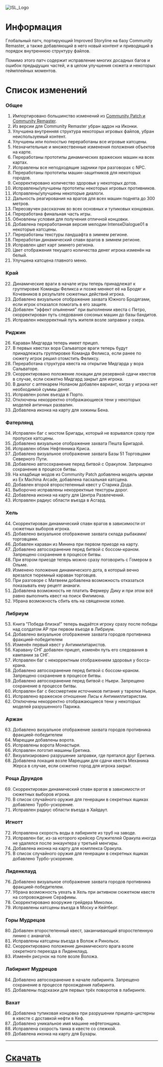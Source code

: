 ![ISL_Logo](https://i.imgur.com/e3I0Gwj.png)
# Информация

Глобальный патч, портирующий Improved Storyline на базу Community Remaster, а также добавляющий в него новый контент и приводящий в порядок внутреннюю структуру файлов. 

Помимо этого патч содержит исправление многих досадных багов и ошибок предыдущих частей, и в целом улучшения сюжета и некоторых геймплейных моментов.

# Список изменений

### Общее

1. Импортировано большинство изменений из [Community Patch и Community Remaster](https://github.com/DeusExMachinaTeam/EM-CommunityPatch).
2. Из версии для Community Remaster убран аддон на Иконки.
3. Улучшена внутренняя структура некоторых игровых файлов, убран неиспользуемый контент.
4. Улучшены или полностью переработаны все игровые катсцены.
5. Незначительные и множественные изменения положения объектов на карте.
6. Переработаны прототипы динамических вражеских машин на всех картах.
7. Исправлены все неподходящие задники при разговорах с NPC.
8. Переработаны прототипы машин-защитников для некоторых городов.
9. Скорректировано количество здоровья у некоторых дотов.
10. Исправлены/улучшены прототипы некоторых игровых противников.
11. Исправлены/улучшены некоторые диалоги.
12. Дальность реагирования на врагов для всех машин поднята до 300 метров.
13. Переозвучен рассказчик во всех основных и тупиковых концовках.
14. Переработана финальная часть игры.
15. Обновлены условия для получения отличной концовки.
16. Добавлена переработанная версия мелодии IntenseDialogue01 в некоторые катсцены.
17. Переработаны текстуры ландшафта в зимнем регионе.
18. Переработан динамический спавн врагов в зимнем регионе.
19. Исправлен цвет карт зимнего региона.
20. Цвет отображения текущего количества денег игрока изменён на белый.
21. Улучшена катсцена главного меню.

### Край

22. Динамические враги в начале игры теперь принадлежат к группировке Команды Феликса и позже меняют её на Бродяг и Кочевников в результате сюжетных действий игрока.
23. Добавлено визуальное отображение захвата Южного Бродягами, если игрок отказался помогать в его защите.
24. Добавлен "эффект опьянения" при выполнении квеста с Петро, скорректирован путь следования союзных машин до базы бандитов.
25. Исправлен некорректный путь жителя возле заправки у озера.

### Риджин

26. Караван Мидгарда теперь имеет прицеп.
27. В первых квестах вора Сальваторе враги теперь будут принадлежать группировке Команда Феликса, если ранее по сюжету игрок решил отомстить Феликсу.
28. Переработана структура квеста на открытие Мидгарда у вора Сальваторе.
29. Скорректировано положение локации для резервной сдачи квестов в случае, если сюжетно Мидгард закрыт для игрока.
30. В диалог с аптекарем Ноланом добавлен вариант, когда у игрока нет необходимой суммы денег.
31. Исправлен ролик въезда в Порто.
32. Отключены некорректно отображающиеся тени у некоторых моделей античных развалин.
33. Добавлена иконка на карту для хижины Бена.

### Фатерлянд

34. Исправлен баг с мостом Бригады, который не взрывался сразу при пропуске катсцены.
35. Добавлено визуальное отображение захвата Пешта Бригадой.
36. Исправлен облик Нефтянника Криса.
37. Добавлено визуальное отображение захвата Базы 51 Торговцами Северного Пути.
38. Добавлено автосохранение перед битвой с Оракулом. Запрещено сохранение в процессе битвы.
39. На кладбище модов из Community Patch добавлена модель церкви из Ex Machina Arcade, добавлена пасхальная катсцена.
40. Добавлен второй второстепенный квест у Старика Дода.
41. Выборочно исправлены некорректные текстуры дорог.
42. Добавлена иконка на карту для Центра Развлечений.
43. Исправлен радиус области въезда в Асгард.

### Хель

44. Скорректирован динамический спавн врагов в зависимости от сюжетных выборов игрока.
45. Добавлено визуальное отображение захвата склада рыбаками/торговцами.
46. Добавлен караван из Минина при первом приезде на карту.
47. Добавлено автосохранение перед битвой с боссом-краном. Запрещено сохранение в процессе битвы.
48. При втором приезде теперь можно сразу поговорить с Гомером в Ольме.
49. Изменено положение динамического дота, в который вечно врезался тюремный караван торговцев.
50. При разговоре с Матвеем добавлена возможность отказаться показывать ему рецепт ананаги.
51. Добавлена возможность не платить Фермеру Дику и при этом всё равно выполнить квест на поиск Филимона.
52. Убрана возможность сбить ель на священном холме.

### Либриум

53. Книга "Победа близка!" теперь выдаётся игроку сразу после победы над солдатом АР при первом въезде в Либриум.
54. Добавлено визуальное отображение захвата городов противника фракцией-победителем
55. Изменён первый квест у Антимилитаристов.
56. Каравану СНГ добавлен прицеп, изменён путь его следования в кампании за СНГ.
57. Исправлен баг с некорректным отображением здоровья у босса-крана.
58. Добавлено автосохранение перед битвой с боссом-краном. Запрещено сохранение в процессе битвы.
59. Добавлено автосохранение перед битвой с Ньери. Запрещено сохранение в процессе битвы.
60. Исправлен баг с бессмертием источников питания у тарелки Ньери.
61. Исправлено вражеское отношение Лисы к Антимиллитаристам.
62. Отключены некорректно отображающиеся тени у некоторых моделей разрушенного Парижа.

### Аржан

63. Добавлено визуальное отображение захвата городов противника фракцией-победителем
64. Марецции добавлены ворота.
65. Исправлены ворота Монастыря.
66. Исправлен логотип машины Еретика.
67. Визуализировано разрушение заправки, где прятался друг Еретика.
68. Добавлена локация возле Марецции для сдачи квеста Механика Жерса в случае, если сюжетно город для игрока закрыт.

### Роща Друидов

69. Скорректирован динамический спавн врагов в зависимости от сюжетных выборов игрока.
70. В список случайного оружия для генерации в секретных ящиках добавлено Турбо-ускорение.
71. Исправлен радиус области въезда в Хайдаут.

### Игнотт

72. Исправлена скорость воды в лабиринте из труб на заводе.
73. Исправлен баг, из-за которого крейсер Служителей Оракула иногда не удалялся после энкаунтера у третьей менгиры.
74. Добавлена иконка на карту для комплекса Оракула.
75. В список случайного оружия для генерации в секретных ящиках добавлено Турбо-ускорение.

### Лиденклауд

76. Добавлено визуальное отображение захвата городов противника фракцией-победителем.
77. Убрана возможность уехать в Хель при активном сюжетном квесте на сопровождение Серафимы.
78. Скорректировано вооружие грейдера Миколки.
79. Исправлены катсцены въезда в Моску и Кейтберг.

### Горы Мудрецов

80. Добавлен второстепенный квест, заканчивающий второстепенную линию с ананагой.
81. Исправлены катсцены въезда в Волож и Ринольск.
82. Скорректировано положение динамического врага возле секретного переезда в Лиденклауд.
83. Изменён рисунок на поле возле Воложа.

### Лабиринт Мудрецов

84. Добавлено автосохранение в начале лабиринта. Запрещено сохранение в процессе прохождения лабиринта.
85. Добавлены подсказки для первых трёх поворотов в лабиринте.

### Вахат

86. Добавлена тупиковая концовка при разрушении прицепа-цистерны в квесте с доставкой нефти в Кеф.
87. Добавлено уникальное имя машине нефтегонщика.
88. Исправлена скорость танка в квесте со слежкой.
89. Добавлена иконка на карту для Бухары.

***

# [Скачать](https://github.com/zatinu322/ImprovedStoryline/releases)